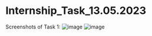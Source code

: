 # Internship_Task_13.05.2023
Screenshots of Task 1:
![image](https://github.com/vijaynarendranv/Internship_Task_13.05.2023/assets/77219299/58837568-cd4c-4923-ab79-4e3b25c50120)
![image](https://github.com/vijaynarendranv/Internship_Task_13.05.2023/assets/77219299/5e37c6b8-b884-46f7-b44c-f7b9a1a5b07a)
